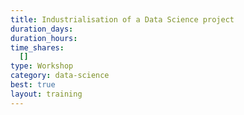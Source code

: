 ```yaml
---
title: Industrialisation of a Data Science project
duration_days:
duration_hours:
time_shares:
  []
type: Workshop
category: data-science
best: true
layout: training
---
```

